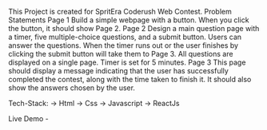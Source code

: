This Project is created for SpritEra Coderush Web Contest.
Problem Statements
Page 1
Build a simple webpage with a button. When you click the button, it should show Page 2.
Page 2
Design a main question page with a timer, five multiple-choice questions, and a submit button. Users can answer the questions. When the timer runs out or the user finishes by clicking the submit button will take them to Page 3.
All questions are displayed on a single page. Timer is set for 5 minutes.
Page 3
This page should display a message indicating that the user has successfully completed the contest, along with the time taken to finish it.
It should also show the answers chosen by the user.

Tech-Stack:
-> Html
-> Css
-> Javascript
-> ReactJs

Live Demo - 
